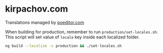 # kirpachov.com

Translations managed by [poeditor.com](https://poeditor.com)

When building for production, remember to run `production/set-locales.sh`. This script will set value of `locale` key inside each localized folder.
```sh
ng build --localize -c production && ./set-locales.sh
```